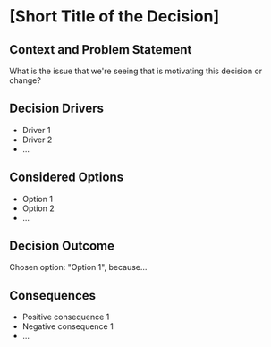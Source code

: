 # [Short Title of the Decision]

## Context and Problem Statement

What is the issue that we're seeing that is motivating this decision or change?

## Decision Drivers

- Driver 1
- Driver 2
- ...

## Considered Options

- Option 1
- Option 2
- ...

## Decision Outcome

Chosen option: "Option 1", because...

## Consequences

- Positive consequence 1
- Negative consequence 1
- ...
